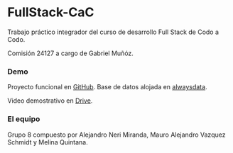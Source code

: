 # FullStack-CaC
Trabajo práctico integrador del curso de desarrollo Full Stack de Codo a Codo.

Comisión 24127 a cargo de Gabriel Muñóz.

### Demo
Proyecto funcional en [GitHub](https://zunaay.github.io/24127-deploy/). Base de datos alojada en [alwaysdata](https://zunay.alwaysdata.net/).

Video demostrativo en [Drive](https://drive.google.com/drive/folders/1XrcsNVHQyXv-WZmelXtL53cjFr1c1eHi).

### El equipo
Grupo 8 compuesto por Alejandro Neri Miranda, Mauro Alejandro Vazquez Schmidt y Melina Quintana.